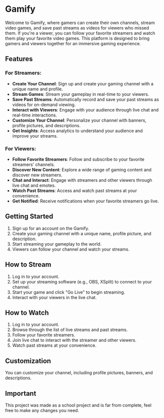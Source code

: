 # Gamify

Welcome to Gamify, where gamers can create their own channels, stream video games, and save past streams as videos for viewers who missed them. If you're a viewer, you can follow your favorite streamers and watch them play your favorite video games. This platform is designed to bring gamers and viewers together for an immersive gaming experience.

## Features

### For Streamers:

- **Create Your Channel**: Sign up and create your gaming channel with a unique name and profile.
- **Stream Games**: Stream your gameplay in real-time to your viewers.
- **Save Past Streams**: Automatically record and save your past streams as videos for on-demand viewing.
- **Interact with Viewers**: Engage with your audience through live chat and real-time interactions.
- **Customize Your Channel**: Personalize your channel with banners, profile pictures, and descriptions.
- **Get Insights**: Access analytics to understand your audience and improve your streams.

### For Viewers:

- **Follow Favorite Streamers**: Follow and subscribe to your favorite streamers' channels.
- **Discover New Content**: Explore a wide range of gaming content and discover new streamers.
- **Chat and Interact**: Engage with streamers and other viewers through live chat and emotes.
- **Watch Past Streams**: Access and watch past streams at your convenience.
- **Get Notified**: Receive notifications when your favorite streamers go live.

## Getting Started

1. Sign up for an account on the Gamify.
2. Create your gaming channel with a unique name, profile picture, and description.
3. Start streaming your gameplay to the world.
4. Viewers can follow your channel and watch your streams.

## How to Stream

1. Log in to your account.
2. Set up your streaming software (e.g., OBS, XSplit) to connect to your channel.
3. Start your game and click "Go Live" to begin streaming.
4. Interact with your viewers in the live chat.

## How to Watch

1. Log in to your account.
2. Browse through the list of live streams and past streams.
3. Follow your favorite streamers.
4. Join live chat to interact with the streamer and other viewers.
5. Watch past streams at your convenience.

## Customization

You can customize your channel, including profile pictures, banners, and descriptions.

## Important

This project was made as a school project and is far from complete, feel free to make any changes you need.
